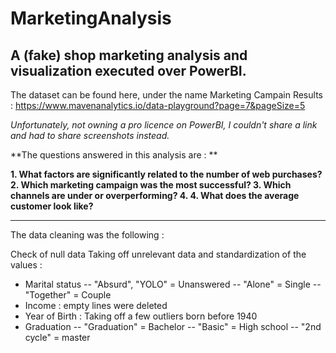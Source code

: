 # MarketingAnalysis
## A (fake) shop marketing analysis and visualization executed over PowerBI.

The dataset can be found here, under the name Marketing Campain Results : https://www.mavenanalytics.io/data-playground?page=7&pageSize=5

*Unfortunately, not owning a pro licence on PowerBI, I couldn't share a link and had to share screenshots instead.*

**The questions answered in this analysis are : **

**1. What factors are significantly related to the number of web purchases?
2. Which marketing campaign was the most successful?
3. Which channels are under or overperforming?
4. 4. What does the average customer look like?**

-------------------------------

The data cleaning was the following : 

Check of null data
Taking off unrelevant data and standardization of the values :  
- Marital status
-- "Absurd", "YOLO" = Unanswered
-- "Alone" = Single
-- "Together" = Couple
- Income : empty lines were deleted
- Year of Birth : Taking off a few outliers born before 1940
- Graduation
-- "Graduation" = Bachelor
-- "Basic" = High school 
-- "2nd cycle" = master
